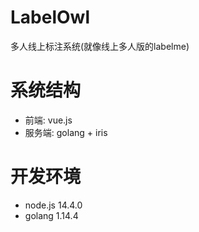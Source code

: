 # LabelOwl
多人线上标注系统(就像线上多人版的labelme)

# 系统结构
- 前端: vue.js
- 服务端: golang + iris

# 开发环境
- node.js 14.4.0
- golang 1.14.4
